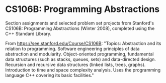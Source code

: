 # CS106B: Programming Abstractions
Section assignments and selected problem set projects from Stanford's CS106B: Programming Abstractions (Winter 2008), completed using the C++ Standard Library.

From https://see.stanford.edu/Course/CS106B:
"Topics: Abstraction and its relation to programming. Software engineering principles of data abstraction and modularity. Object-oriented programming, fundamental data structures (such as stacks, queues, sets) and data-directed design. Recursion and recursive data structures (linked lists, trees, graphs). Introduction to time and space complexity analysis. Uses the programming language C++ covering its basic facilities."
